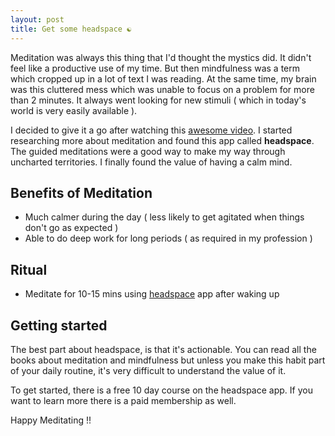```yaml
---
layout: post
title: Get some headspace ☯️
---
```

Meditation was always this thing that I'd thought the mystics did. It didn't feel like a productive use of my time. But then mindfulness was a term which cropped up in a lot of text I was reading. At the same time, my brain was this cluttered mess which was unable to focus on a problem for more than 2 minutes. It always went looking for new stimuli ( which in today's world is very easily available ).

I decided to give it a go after watching this [awesome video](https://www.youtube.com/watch?v=1Je0mu4GG-o). I started researching more about meditation and found this app called **headspace**. The guided meditations were a good way to make my way through uncharted territories. I finally found the value of having a calm mind.

## Benefits of Meditation
- Much calmer during the day ( less likely to get agitated when things don't go as expected )
- Able to do deep work for long periods ( as required in my profession )

## Ritual
- Meditate for 10-15 mins using [headspace](https://play.google.com/store/apps/details?id=com.getsomeheadspace.android&hl=en) app after waking up

## Getting started

The best part about headspace, is that it's actionable. You can read all the books about meditation and mindfulness but unless you make this habit part of your daily routine, it's very difficult to understand the value of it.

To get started, there is a free 10 day course on the headspace app. If you want to learn more there is a paid membership as well.

Happy Meditating !!
